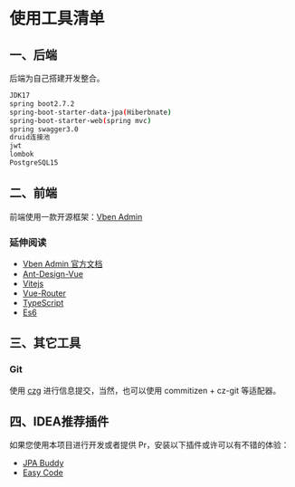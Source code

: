 # 使用工具清单

## 一、后端

后端为自己搭建开发整合。

```bash
JDK17
spring boot2.7.2
spring-boot-starter-data-jpa(Hiberbnate)
spring-boot-starter-web(spring mvc)
spring swagger3.0
druid连接池
jwt
lombok
PostgreSQL15
```

## 二、前端

前端使用一款开源框架：[Vben Admin](https://vvbin.cn/doc-next/)

### 延伸阅读

- [Vben Admin 官方文档](https://vvbin.cn/doc-next/guide/introduction.html)
- [Ant-Design-Vue](https://2x.antdv.com/docs/vue/introduce-cn/)
- [Vitejs](https://vitejs.dev/)
- [Vue-Router](https://router.vuejs.org/)
- [TypeScript](https://www.typescriptlang.org/)
- [Es6](https://es6.ruanyifeng.com/)

## 三、其它工具

### Git

使用 [czg](https://cz-git.qbb.sh/zh/cli/) 进行信息提交，当然，也可以使用 commitizen + cz-git 等适配器。

## 四、IDEA推荐插件

如果您使用本项目进行开发或者提供 Pr，安装以下插件或许可以有不错的体验：

- [JPA Buddy](https://plugins.jetbrains.com/plugin/15075-jpa-buddy)
- [Easy Code](https://plugins.jetbrains.com/plugin/10954-easy-code)